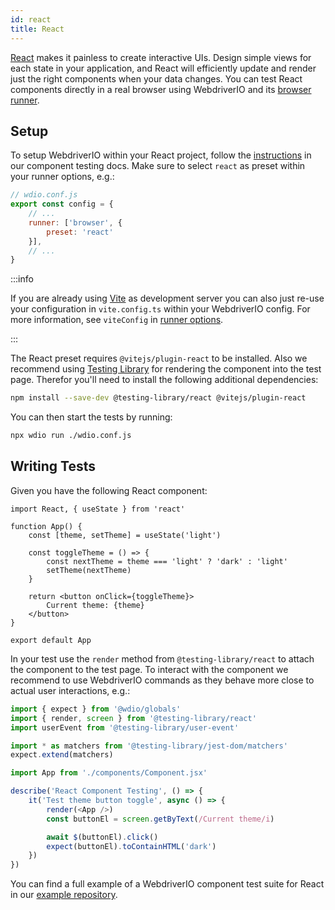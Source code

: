 ```yaml
---
id: react
title: React
---
```


[React](https://reactjs.org/) makes it painless to create interactive UIs. Design simple views for each state in your application, and React will efficiently update and render just the right components when your data changes. You can test React components directly in a real browser using WebdriverIO and its [browser runner](/docs/runner#browser-runner).

## Setup

To setup WebdriverIO within your React project, follow the [instructions](/docs/component-testing#set-up) in our component testing docs. Make sure to select `react` as preset within your runner options, e.g.:

```js
// wdio.conf.js
export const config = {
    // ...
    runner: ['browser', {
        preset: 'react'
    }],
    // ...
}
```

:::info

If you are already using [Vite](https://vitejs.dev/) as development server you can also just re-use your configuration in `vite.config.ts` within your WebdriverIO config. For more information, see `viteConfig` in [runner options](/docs/runner#runner-options).

:::

The React preset requires `@vitejs/plugin-react` to be installed. Also we recommend using [Testing Library](https://testing-library.com/) for rendering the component into the test page. Therefor you'll need to install the following additional dependencies:

```sh npm2yarn
npm install --save-dev @testing-library/react @vitejs/plugin-react
```

You can then start the tests by running:

```sh
npx wdio run ./wdio.conf.js
```

## Writing Tests

Given you have the following React component:

```tsx title="./components/Component.jsx"
import React, { useState } from 'react'

function App() {
    const [theme, setTheme] = useState('light')

    const toggleTheme = () => {
        const nextTheme = theme === 'light' ? 'dark' : 'light'
        setTheme(nextTheme)
    }

    return <button onClick={toggleTheme}>
        Current theme: {theme}
    </button>
}

export default App
```

In your test use the `render` method from `@testing-library/react` to attach the component to the test page. To interact with the component we recommend to use WebdriverIO commands as they behave more close to actual user interactions, e.g.:

```ts title="app.test.tsx"
import { expect } from '@wdio/globals'
import { render, screen } from '@testing-library/react'
import userEvent from '@testing-library/user-event'

import * as matchers from '@testing-library/jest-dom/matchers'
expect.extend(matchers)

import App from './components/Component.jsx'

describe('React Component Testing', () => {
    it('Test theme button toggle', async () => {
        render(<App />)
        const buttonEl = screen.getByText(/Current theme/i)

        await $(buttonEl).click()
        expect(buttonEl).toContainHTML('dark')
    })
})
```

You can find a full example of a WebdriverIO component test suite for React in our [example repository](https://github.com/webdriverio/component-testing-examples/tree/main/react-typescript-vite).

